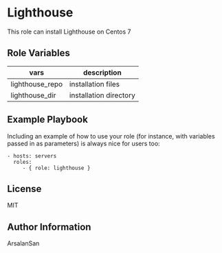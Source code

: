 Lighthouse
=========

This role can install Lighthouse on Centos 7

Role Variables
--------------

|vars|description|
|--------|-------------|
|lighthouse_repo|installation files|
|lighthouse_dir|installation directory|

Example Playbook
----------------

Including an example of how to use your role (for instance, with variables passed in as parameters) is always nice for users too:

    - hosts: servers
      roles:
         - { role: lighthouse }

License
-------

MIT

Author Information
------------------

ArsalanSan

